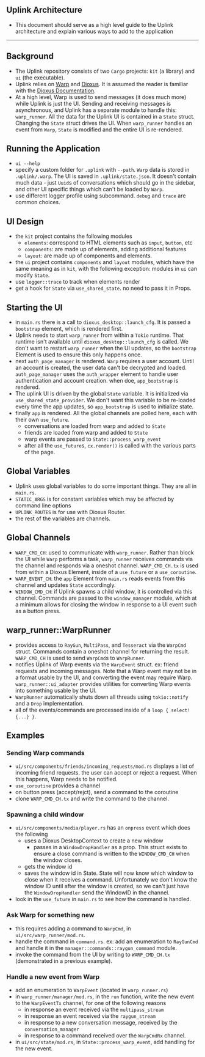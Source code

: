 ##  Uplink Architecture
- This document should serve as a high level guide to the Uplink architecture and explain various ways to add to the application
---

## Background
- The Uplink repository consists of two `Cargo` projects: `kit` (a library) and `ui` (the executable).  
- Uplink relies on [Warp](https://github.com/Satellite-im/Warp) and [Dioxus](https://github.com/DioxusLabs/dioxus). It is assumed the reader is familiar with the [Dioxus Documentation](https://dioxuslabs.com/guide/). 
- At a high level, Warp is used to send messages (it does much more) while Uplink is just the UI. Sending and receiving messages is asynchronous, and Uplink has a separate module to handle this: `warp_runner`. All the data for the Uplink UI is contained in a `State` struct. Changing the `State` struct drives the UI. When `warp_runner` handles an event from `Warp`, `State` is modified and the entire UI is re-rendered.   

## Running the Application
- `ui --help`
- specify a custom folder for `.uplink` with `--path`. `Warp` data is stored in `.uplink/.warp`. The UI is saved in `.uplink/state.json`. It doesn't contain much data - just `Uuid`s of conversations which should go in the sidebar, and other UI specific things which can't be loaded by `Warp`. 
- use different logger profile using subcommand. `debug` and `trace` are common choices. 

## UI Design
- the `kit` project contains the following modules
    + `elements`: correspond to HTML elements such as `input`, `button`, etc
    + `components`: are made up of elements, adding additional features
    + `layout`: are made up of components and elements. 
- the `ui` project contains `components` and `layout` modules, which have the same meaning as in `kit`, with the following exception: modules in `ui` can modify `State`. 
- use `logger::trace` to track when elements render
- get a hook for `State` via `use_shared_state`. no need to pass it in Props. 

## Starting the UI
- in `main.rs` there is a call to `dioxus_desktop::launch_cfg`. It is passed a `bootstrap` element, which is rendered first. 
- Uplink needs to start `warp_runner` from within a `Tokio` runtime. That runtime isn't available until `dioxus_desktop::launch_cfg` is called. We don't want to restart `warp_runner` when the UI updates, so the `bootstrap` Element is used to ensure this only happens once. 
- next `auth_page_manager` is rendered. `Warp` requires a user account. Until an account is created, the user data can't be decrypted and loaded. `auth_page_manager` uses the `auth_wrapper` element to handle user authentication and account creation. when doe, `app_bootstrap` is rendered. 
- The uplink UI is driven by the global `State` variable. It is initialized via `use_shared_state_provider`. We don't want this variable to be re-loaded every time the app updates, so `app_bootstrap` is used to initialize state. 
- finally `app` is rendered. All the global channels are polled here, each with their own `use_future`. 
    + conversations are loaded from warp and added to `State`
    + friends are loaded from warp and added to `State`
    + warp events are passed to `State::process_warp_event`
    + after all the `use_future`s, `cx.render()` is called with the various parts of the page.

## Global Variables
- Uplink uses global variables to do some important things. They are all in `main.rs`. 
- `STATIC_ARGS` is for constant variables which may be affected by command line options
- `UPLINK_ROUTES` is for use with Dioxus Router. 
- the rest of the variables are channels. 

## Global Channels
- `WARP_CMD_CH`: used to communicate with `warp_runner`. Rather than block the UI while `Warp` performs a task, `warp_runner` receives commands via the channel and responds via a oneshot channel. `WARP_CMD_CH.tx` is used from within a Dioxus Element, inside of a `use_future` or a `use_coroutine`. 
- `WARP_EVENT_CH`: the `app` Element from `main.rs` reads events from this channel and updates `State` accordingly. 
- `WINDOW_CMD_CH`: if Uplink spawns a child window, it is controlled via this channel. Commands are passed to the `window_manager` module, which at a minimum allows for closing the window in response to a UI event such as a button press. 

## warp_runner::WarpRunner
- provides access to `RayGun`, `MultiPass`, and `Tesseract` via the `WarpCmd` struct. Commands contain a oneshot channel for returning the result. `WARP_CMD_CH` is used to send `WarpCmd`s to `WarpRunner`.   
- notifies Uplink of Warp events via the `WarpEvent` struct. ex: friend requests and incoming messages. Note that a Warp event may not be in a format usable by the UI, and converting the event may require Warp. `warp_runner::ui_adapter` provides utilities for converting Warp events into something usable by the UI. 
- `WarpRunner` automatically shuts down all threads using `tokio::notify` and a `Drop` implementation.
- all of the events/commands are processed inside of a `loop { select!{...} }`. 

## Examples

### Sending Warp commands
- `ui/src/components/friends/incoming_requests/mod.rs` displays a list of incoming friend requests. the user can accept or reject a request. When this happens, Warp needs to be notified. 
- `use_coroutine` provides a channel
- on button press (accept/rejct), send a command to the coroutine
- clone `WARP_CMD_CH.tx` and write the command to the channel. 


### Spawning a child window
- `ui/src/components/media/player.rs` has an `onpress` event which does the following
    - uses a Dioxus DesktopContext to create a new window
        - passes in a `WindowDropHandler` as a prop. This struct exists to ensure a close command is written to the `WINDOW_CMD_CH` when the window closes. 
    - gets the window id
    - saves the window id in State. State will now know which window to close when it receives a command. Unfortunately we don't know the window ID until after the window is created, so we can't just have the `WindowDropHandler` send the WindowID in the channel. 
- look in the `use_future` in `main.rs` to see how the command is handled. 

### Ask Warp for something new
- this requires adding a command to `WarpCmd`, in `ui/src/warp_runner/mod.rs`. 
- handle the command in `command.rs`. ex: add an enumeration to `RayGunCmd` and handle it in the `manager::commands::raygun_command` module. 
- invoke the command from the UI by writing to `WARP_CMD_CH.tx` (demonstrated in a previous example). 

### Handle a new event from Warp
- add an enumeration to `WarpEvent` (located in `warp_runner.rs`)
- in `warp_runner/manager/mod.rs`, in the `run` function, write the new event to the `WarpEventTx` channel, for one of the following reasons
    - in response an event received via the `multipass_stream`
    - in response an event received via the `raygun_stream`
    - in response to a new conversation message, received by the `conversation_manager`
    - in response to a command received over the `WarpCmdRx` channel. 
- in `ui/src/state/mod.rs`, in `State::process_warp_event`, add handling for the new event. 